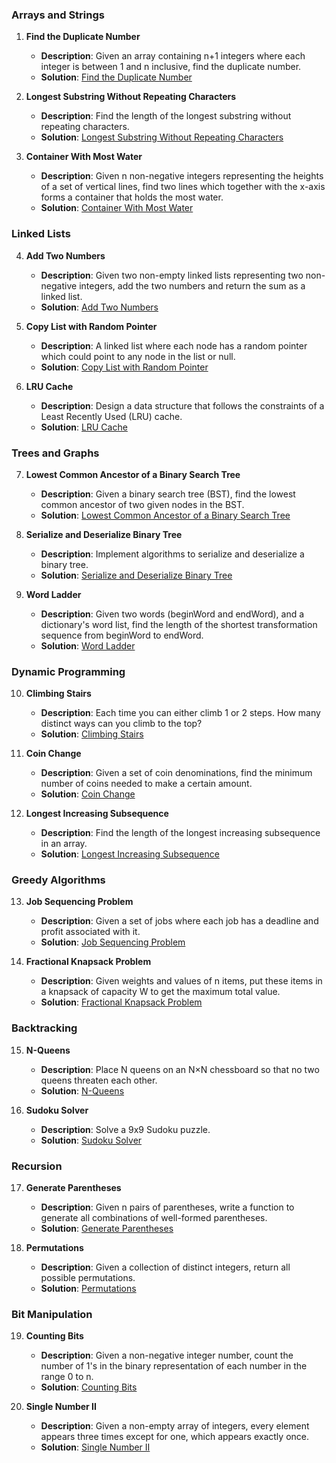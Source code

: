 ### Arrays and Strings
1. **Find the Duplicate Number**
   - **Description**: Given an array containing n+1 integers where each integer is between 1 and n inclusive, find the duplicate number.
   - **Solution**: [Find the Duplicate Number](https://leetcode.com/problems/find-the-duplicate-number/solution/)

2. **Longest Substring Without Repeating Characters**
   - **Description**: Find the length of the longest substring without repeating characters.
   - **Solution**: [Longest Substring Without Repeating Characters](https://leetcode.com/problems/longest-substring-without-repeating-characters/solution/)

3. **Container With Most Water**
   - **Description**: Given n non-negative integers representing the heights of a set of vertical lines, find two lines which together with the x-axis forms a container that holds the most water.
   - **Solution**: [Container With Most Water](https://leetcode.com/problems/container-with-most-water/solution/)

### Linked Lists
4. **Add Two Numbers**
   - **Description**: Given two non-empty linked lists representing two non-negative integers, add the two numbers and return the sum as a linked list.
   - **Solution**: [Add Two Numbers](https://leetcode.com/problems/add-two-numbers/solution/)

5. **Copy List with Random Pointer**
   - **Description**: A linked list where each node has a random pointer which could point to any node in the list or null.
   - **Solution**: [Copy List with Random Pointer](https://leetcode.com/problems/copy-list-with-random-pointer/solution/)

6. **LRU Cache**
   - **Description**: Design a data structure that follows the constraints of a Least Recently Used (LRU) cache.
   - **Solution**: [LRU Cache](https://leetcode.com/problems/lru-cache/solution/)

### Trees and Graphs
7. **Lowest Common Ancestor of a Binary Search Tree**
   - **Description**: Given a binary search tree (BST), find the lowest common ancestor of two given nodes in the BST.
   - **Solution**: [Lowest Common Ancestor of a Binary Search Tree](https://leetcode.com/problems/lowest-common-ancestor-of-a-binary-search-tree/solution/)

8. **Serialize and Deserialize Binary Tree**
   - **Description**: Implement algorithms to serialize and deserialize a binary tree.
   - **Solution**: [Serialize and Deserialize Binary Tree](https://leetcode.com/problems/serialize-and-deserialize-binary-tree/solution/)

9. **Word Ladder**
   - **Description**: Given two words (beginWord and endWord), and a dictionary's word list, find the length of the shortest transformation sequence from beginWord to endWord.
   - **Solution**: [Word Ladder](https://leetcode.com/problems/word-ladder/solution/)

### Dynamic Programming
10. **Climbing Stairs**
    - **Description**: Each time you can either climb 1 or 2 steps. How many distinct ways can you climb to the top?
    - **Solution**: [Climbing Stairs](https://leetcode.com/problems/climbing-stairs/solution/)

11. **Coin Change**
    - **Description**: Given a set of coin denominations, find the minimum number of coins needed to make a certain amount.
    - **Solution**: [Coin Change](https://leetcode.com/problems/coin-change/solution/)

12. **Longest Increasing Subsequence**
    - **Description**: Find the length of the longest increasing subsequence in an array.
    - **Solution**: [Longest Increasing Subsequence](https://leetcode.com/problems/longest-increasing-subsequence/solution/)

### Greedy Algorithms
13. **Job Sequencing Problem**
    - **Description**: Given a set of jobs where each job has a deadline and profit associated with it.
    - **Solution**: [Job Sequencing Problem](https://www.geeksforgeeks.org/job-sequencing-problem/)

14. **Fractional Knapsack Problem**
    - **Description**: Given weights and values of n items, put these items in a knapsack of capacity W to get the maximum total value.
    - **Solution**: [Fractional Knapsack Problem](https://www.geeksforgeeks.org/fractional-knapsack-problem/)

### Backtracking
15. **N-Queens**
    - **Description**: Place N queens on an N×N chessboard so that no two queens threaten each other.
    - **Solution**: [N-Queens](https://leetcode.com/problems/n-queens/solution/)

16. **Sudoku Solver**
    - **Description**: Solve a 9x9 Sudoku puzzle.
    - **Solution**: [Sudoku Solver](https://leetcode.com/problems/sudoku-solver/solution/)

### Recursion
17. **Generate Parentheses**
    - **Description**: Given n pairs of parentheses, write a function to generate all combinations of well-formed parentheses.
    - **Solution**: [Generate Parentheses](https://leetcode.com/problems/generate-parentheses/solution/)

18. **Permutations**
    - **Description**: Given a collection of distinct integers, return all possible permutations.
    - **Solution**: [Permutations](https://leetcode.com/problems/permutations/solution/)

### Bit Manipulation
19. **Counting Bits**
    - **Description**: Given a non-negative integer number, count the number of 1's in the binary representation of each number in the range 0 to n.
    - **Solution**: [Counting Bits](https://leetcode.com/problems/counting-bits/solution/)

20. **Single Number II**
    - **Description**: Given a non-empty array of integers, every element appears three times except for one, which appears exactly once.
    - **Solution**: [Single Number II](https://leetcode.com/problems/single-number-ii/solution/)